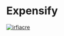 # Expensify

[![irfiacre](https://circleci.com/gh/irfiacre/Expensify.svg?style=svg)](https://app.circleci.com/pipelines/github/irfiacre/Expensify?branch=master)
